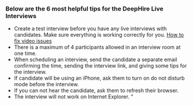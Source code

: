 ### Below are the 6 most helpful tips for the DeepHire Live Interviews

- Create a test interview before you have any live interviews with candidates. Make sure everything is working correctly for you. [How to fix video issues](https://help.deephire.com/en/article/fixing-video-issues-8k7exw/)
- There is a maximum of 4 participants allowed in an interview room at one time.
- When scheduling an interview, send the candidate a separate email confirming the time, sending the interview link, and giving some tips for the interview.
- If candidate will be using an iPhone, ask them to turn on do not disturb mode before the interview.
- If you can not hear the candidate, ask them to refresh their browser.
- The interview will not work on Internet Explorer. "
